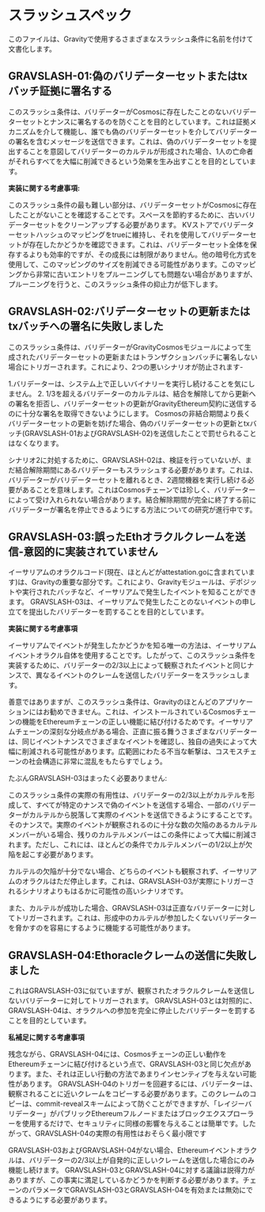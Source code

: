 # スラッシュスペック

このファイルは、Gravityで使用するさまざまなスラッシュ条件に名前を付けて文書化します。

## GRAVSLASH-01:偽のバリデーターセットまたはtxバッチ証拠に署名する

このスラッシュ条件は、バリデーターがCosmosに存在したことのないバリデーターセットとナンスに署名するのを防ぐことを目的としています。これは証拠メカニズムを介して機能し、誰でも偽のバリデーターセットを介してバリデーターの署名を含むメッセージを送信できます。これは、偽のバリデーターセットを提出することを意図してバリデーターのカルテルが形成された場合、1人の亡命者がそれらすべてを大幅に削減できるという効果を生み出すことを目的としています。

**実装に関する考慮事項:**

このスラッシュ条件の最も難しい部分は、バリデーターセットがCosmosに存在したことがないことを確認することです。スペースを節約するために、古いバリデーターセットをクリーンアップする必要があります。 KVストアでバリデーターセットハッシュのマッピングをtrueに維持し、それを使用してバリデーターセットが存在したかどうかを確認できます。これは、バリデーターセット全体を保存するよりも効率的ですが、その成長には制限がありません。他の暗号化方式を使用して、このマッピングのサイズを削減できる可能性があります。このマッピングから非常に古いエントリをプルーニングしても問題ない場合がありますが、プルーニングを行うと、このスラッシュ条件の抑止力が低下します。

## GRAVSLASH-02:バリデーターセットの更新またはtxバッチへの署名に失敗しました

このスラッシュ条件は、バリデーターがGravityCosmosモジュールによって生成されたバリデーターセットの更新またはトランザクションバッチに署名しない場合にトリガーされます。これにより、2つの悪いシナリオが防止されます-

1.バリデーターは、システム上で正しいバイナリーを実行し続けることを気にしません。
2. 1/3を超えるバリデーターのカルテルは、結合を解除してから更新への署名を拒否し、バリデーターセットの更新がGravityEthereum契約に送信するのに十分な署名を取得できないようにします。 Cosmosの非結合期間より長くバリデーターセットの更新を妨げた場合、偽のバリデーターセットの更新とtxバッチ(GRAVSLASH-01およびGRAVSLASH-02)を送信したことで罰せられることはなくなります。

シナリオ2に対処するために、GRAVSLASH-02は、検証を行っていないが、まだ結合解除期間にあるバリデーターもスラッシュする必要があります。これは、バリデーターがバリデーターセットを離れるとき、2週間機器を実行し続ける必要があることを意味します。これはCosmosチェーンでは珍しく、バリデーターによって受け入れられない場合があります。結合解除期間が完全に終了する前にバリデーターが署名を停止できるようにする方法についての研究が進行中です。

## GRAVSLASH-03:誤ったEthオラクルクレームを送信-意図的に実装されていません

イーサリアムのオラクルコード(現在、ほとんどがattestation.goに含まれています)は、Gravityの重要な部分です。これにより、Gravityモジュールは、デポジットや実行されたバッチなど、イーサリアムで発生したイベントを知ることができます。 GRAVSLASH-03は、イーサリアムで発生したことのないイベントの申し立てを提出したバリデーターを罰することを目的としています。

**実装に関する考慮事項**

イーサリアムでイベントが発生したかどうかを知る唯一の方法は、イーサリアムイベントオラクル自体を使用することです。したがって、このスラッシュ条件を実装するために、バリデーターの2/3以上によって観察されたイベントと同じナンスで、異なるイベントのクレームを送信したバリデーターをスラッシュします。

善意ではありますが、このスラッシュ条件は、Gravityのほとんどのアプリケーションにはお勧めできません。これは、インストールされているCosmosチェーンの機能をEthereumチェーンの正しい機能に結び付けるためです。イーサリアムチェーンの深刻な分岐点がある場合、正直に振る舞うさまざまなバリデーターは、同じイベントナンスでさまざまなイベントを確認し、独自の過失によって大幅に削減される可能性があります。広範囲にわたる不当な斬撃は、コスモスチェーンの社会構造に非常に混乱をもたらすでしょう。

たぶんGRAVSLASH-03はまったく必要ありません:

このスラッシュ条件の実際の有用性は、バリデーターの2/3以上がカルテルを形成して、すべてが特定のナンスで偽のイベントを送信する場合、一部のバリデーターがカルテルから脱落して実際のイベントを送信できるようにすることです。そのナンスで。実際のイベントが観察されるのに十分な数の欠陥のあるカルテルメンバーがいる場合、残りのカルテルメンバーはこの条件によって大幅に削減されます。ただし、これには、ほとんどの条件でカルテルメンバーの1/2以上が欠陥を起こす必要があります。

カルテルの欠陥が十分でない場合、どちらのイベントも観察されず、イーサリアムのオラクルはただ停止します。これは、GRAVSLASH-03が実際にトリガーされるシナリオよりもはるかに可能性の高いシナリオです。

また、カルテルが成功した場合、GRAVSLASH-03は正直なバリデーターに対してトリガーされます。これは、形成中のカルテルが参加したくないバリデーターを脅かすのを容易にするように機能する可能性があります。

## GRAVSLASH-04:Ethoracleクレームの送信に失敗しました

これはGRAVSLASH-03に似ていますが、観察されたオラクルクレームを送信しないバリデーターに対してトリガーされます。 GRAVSLASH-03とは対照的に、GRAVSLASH-04は、オラクルへの参加を完全に停止したバリデーターを罰することを目的としています。

**私補足に関する考慮事項**

残念ながら、GRAVSLASH-04には、Cosmosチェーンの正しい動作をEthereumチェーンに結び付けるという点で、GRAVSLASH-03と同じ欠点があります。また、それは正しい行動の方法であまりインセンティブを与えない可能性があります。 GRAVSLASH-04のトリガーを回避するには、バリデーターは、観察されることに近いクレームをコピーする必要があります。このクレームのコピーは、commit-revealスキームによって防ぐことができますが、「レイジーバリデーター」がパブリックEthereumフルノードまたはブロックエクスプローラーを使用するだけで、セキュリティに同様の影響を与えることは簡単です。したがって、GRAVSLASH-04の実際の有用性はおそらく最小限です

GRAVSLASH-03およびGRAVSLASH-04がない場合、Ethereumイベントオラクルは、バリデーターの2/3以上が自発的に正しいクレームを送信した場合にのみ機能し続けます。 GRAVSLASH-03とGRAVSLASH-04に対する議論は説得力がありますが、この事実に満足しているかどうかを判断する必要があります。チェーンのパラメータでGRAVSLASH-03とGRAVSLASH-04を有効または無効にできるようにする必要があります。
